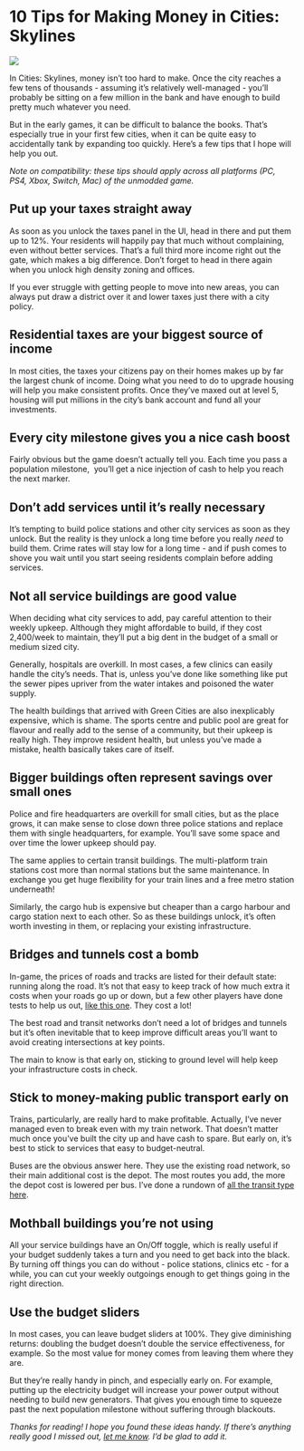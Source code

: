 # 10 Tips for Making Money in Cities: Skylines

[![](https://www.lovecitiesskylines.com/wp-content/uploads/2018/11/mixed-use-residential.jpg)](https://www.lovecitiesskylines.com/wp-content/uploads/2018/11/mixed-use-residential.jpg)

In Cities: Skylines, money isn’t too hard to make. Once the city reaches a few tens of thousands - assuming it’s relatively well-managed - you’ll probably be sitting on a few million in the bank and have enough to build pretty much whatever you need.

But in the early games, it can be difficult to balance the books. That’s especially true in your first few cities, when it can be quite easy to accidentally tank by expanding too quickly. Here’s a few tips that I hope will help you out.

*Note on compatibility: these tips should apply across all platforms (PC, PS4, Xbox, Switch, Mac) of the unmodded game.*

## Put up your taxes straight away

As soon as you unlock the taxes panel in the UI, head in there and put them up to 12%. Your residents will happily pay that much without complaining, even without better services. That’s a full third more income right out the gate, which makes a big difference. Don’t forget to head in there again when you unlock high density zoning and offices.

If you ever struggle with getting people to move into new areas, you can always put draw a district over it and lower taxes just there with a city policy.

## Residential taxes are your biggest source of income

In most cities, the taxes your citizens pay on their homes makes up by far the largest chunk of income. Doing what you need to do to upgrade housing will help you make consistent profits. Once they’ve maxed out at level 5, housing will put millions in the city’s bank account and fund all your investments.

## Every city milestone gives you a nice cash boost

Fairly obvious but the game doesn’t actually tell you. Each time you pass a population milestone,  you’ll get a nice injection of cash to help you reach the next marker.

## Don’t add services until it’s really necessary

It’s tempting to build police stations and other city services as soon as they unlock. But the reality is they unlock a long time before you really *need* to build them. Crime rates will stay low for a long time - and if push comes to shove you wait until you start seeing residents complain before adding services.

## Not all service buildings are good value

When deciding what city services to add, pay careful attention to their weekly upkeep. Although they might affordable to build, if they cost 2,400/week to maintain, they’ll put a big dent in the budget of a small or medium sized city.

Generally, hospitals are overkill. In most cases, a few clinics can easily handle the city’s needs. That is, unless you’ve done like something like put the sewer pipes upriver from the water intakes and poisoned the water supply.

The health buildings that arrived with Green Cities are also inexplicably expensive, which is shame. The sports centre and public pool are great for flavour and really add to the sense of a community, but their upkeep is really high. They improve resident health, but unless you’ve made a mistake, health basically takes care of itself.

## Bigger buildings often represent savings over small ones

Police and fire headquarters are overkill for small cities, but as the place grows, it can make sense to close down three police stations and replace them with single headquarters, for example. You’ll save some space and over time the lower upkeep should pay.

The same applies to certain transit buildings. The multi-platform train stations cost more than normal stations but the same maintenance. In exchange you get huge flexibility for your train lines and a free metro station underneath!

Similarly, the cargo hub is expensive but cheaper than a cargo harbour and cargo station next to each other. So as these buildings unlock, it’s often worth investing in them, or replacing your existing infrastructure.

## Bridges and tunnels cost a bomb

In-game, the prices of roads and tracks are listed for their default state: running along the road. It’s not that easy to keep track of how much extra it costs when your roads go up or down, but a few other players have done tests to help us out, [like this one](https://steamcommunity.com/app/255710/discussions/0/613958868363399050/). They cost a lot!

The best road and transit networks don’t need a lot of bridges and tunnels but it’s often inevitable that to keep improve difficult areas you’ll want to avoid creating intersections at key points.

The main to know is that early on, sticking to ground level will help keep your infrastructure costs in check.

## Stick to money-making public transport early on

Trains, particularly, are really hard to make profitable. Actually, I’ve never managed even to break even with my train network. That doesn’t matter much once you’ve built the city up and have cash to spare. But early on, it’s best to stick to services that easy to budget-neutral.

Buses are the obvious answer here. They use the existing road network, so their main additional cost is the depot. The most routes you add, the more the depot cost is lowered per bus.
I’ve done a rundown of [all the transit type here](https://www.lovecitiesskylines.com/quick-guide-every-type-public-transport/).

## Mothball buildings you’re not using

All your service buildings have an On/Off toggle, which is really useful if your budget suddenly takes a turn and you need to get back into the black. By turning off things you can do without - police stations, clinics etc - for a while, you can cut your weekly outgoings enough to get things going in the right direction.

## Use the budget sliders

In most cases, you can leave budget sliders at 100%. They give diminishing returns: doubling the budget doesn’t double the service effectiveness, for example. So the most value for money comes from leaving them where they are.

But they’re really handy in pinch, and especially early on. For example, putting up the electricity budget will increase your power output without needing to build new generators. That gives you enough time to squeeze past the next population milestone without suffering through blackouts.

*Thanks for reading! I hope you found these ideas handy. If there’s anything really good I missed out,* [*let me know*](https://www.lovecitiesskylines.com/about/)*. I’d be glad to add it.*